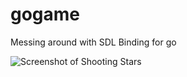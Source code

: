 # gogame
Messing around with SDL Binding for go


![Screenshot of Shooting Stars](https://raw.github.com/chistogo/gogame/master/assets/screenshots/stars.gif)
